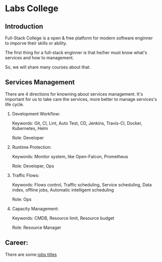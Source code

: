 # Labs College

## Introduction

Full-Stack College is a open & free platform for modern software enginner to imporve their skills or ability.

The first thing for a full-stack enginner is that he/her must know what's services and how to management.

So, we will share many courses about that.


## Services Management

There are 4 directions for knowning about services management. It's important for us to take care the services, more better to manage services's life cycle.

1. Development Workflow:

	Keywords: Git, CI, Lint, Auto Test, CD, Jenkins, Travis-CI, Docker, Kubernetes, Helm

	Role: Developer

2. Runtime Protection:

	Keywords: Monitor system, like Open-Falcon, Prometheus

	Role: Developer, Ops

3. Traffic Flows:

	Keywords: Flows control, Traffic scheduling, Service scheduling, Data index, offline jobs, Automatic intelligent scheduling

	Role: Ops

4. Capacity Management:

	Keywords: CMDB, Resource limit, Resource budget

	Role: Resource Manager

## Career:

There are some [jobs titles](https://frontendmasters.com/books/front-end-handbook/2018/practice/types-of-front-end-dev.html)
